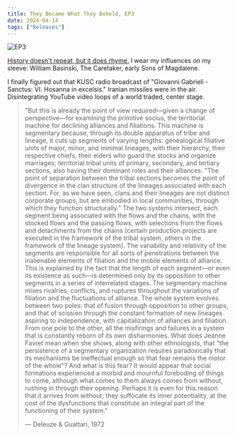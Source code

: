 ```yaml
---
title: They Became What They Beheld, EP3
date: 2024-04-14
tags: ["Releases"]
---
```


![EP3](/images/ep3.jpg)

[History doesn't repeat, but it does rhyme.](https://theybecamewhattheybeheld.bandcamp.com/album/ep3) I wear my influences on my sleeve: William Basinski, The Caretaker, early Sons of Magdalene.

I finally figured out that KUSC radio broadcast of "Giovanni Gabrieli - Sanctus: VI. Hosanna in excelsis." Iranian missiles were in the air. Disintegrating YouTube video loops of a world traded, center stage.

> "But this is already the point of view required—given a change of perspective—for examining the primitive socius, the territorial machine for declining alliances and filiations. This machine is segmentary because, through its double apparatus of tribe and lineage, it cuts up segments of varying lengths: genealogical filiative units of major, minor, and minimal lineages, with their hierarchy, their respective chiefs, their elders who guard the stocks and organize marriages; territorial tribal units of primary, secondary, and tertiary sections, also having their dominant roles and their alliances. "The point of separation between the tribal sections becomes the point of divergence in the clan structure of the lineages associated with each section. For, as we have seen, clans and their lineages are not distinct corporate groups, but are embodied in local communities, through which they function structurally." The two systems intersect, each segment being associated with the flows and the chains, with the stocked flows and the passing flows, with selections from the flows and detachments from the chains (certain production projects are executed in the framework of the tribal system, others in the framework of the lineage system). The variability and relativity of the segments are responsible for all sorts of penetrations between the inalienable elements of filiation and the mobile elements of alliance. This is explained by the fact that the length of each segment—or even its existence as such—is determined only by its opposition to other segments in a series of interrelated stages. The segmentary machine mixes rivalries, conflicts, and ruptures throughout the variations of filiation and the fluctuations of alliance. The whole system evolves between two poles: that of fusion through opposition to other groups, and that of scission through the constant formation of new lineages aspiring to independence, with capitalization of alliances and filiation. From one pole to the other, all the misfirings and failures in a system that is constantly reborn of its own disharmonies. What does Jeanne Favret mean when she shows, along with other ethnologists, that "the persistence of a segmentary organization requires paradoxically that its mechanisms be ineffectual enough so that fear remains the motor of the whole"? And what is this fear? It would appear that social formations experienced a morbid and mournful foreboding of things to come, although what comes to them always comes from without, rushing in through their opening. Perhaps it is even for this reason that it arrives from without; they suffocate its inner potentiality, at the cost of the dysfunctions that constitute an integral part of the functioning of their system."
>
> — Deleuze & Guattari, 1972
